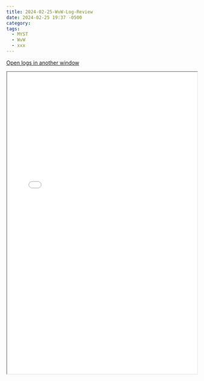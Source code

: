 ```yaml
---
title: 2024-02-25-WvW-Log-Review
date: 2024-02-25 19:37 -0500 
category: 
tags:
  - MYST
  - WvW
  - xxx
---
```



<a href="/assets/wvwlogs/reports20240225.html#log" target="_blank">Open logs in another window</a>

<iframe src="/assets/wvwlogs/reports20240225.html#log" width="100%" height="800" style="display:block; margin: 0 auto;"> </iframe>